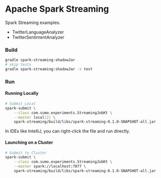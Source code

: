 Apache Spark Streaming
======================
Spark Streaming examples.

* TwitterLanguageAnalyzer
* TwitterSentimentAnalyzer

### Build

```bash
gradle spark-streaming:shadowJar
# skip tests
gradle spark-streaming:shadowJar -x test
```

### Run

#### Running Locally
    
```bash
# Submit Local
spark-submit \
    --class com.sumo.experiments.StreamingJobKt \
    --master local[2] \
    spark-streaming/build/libs/spark-streaming-0.1.0-SNAPSHOT-all.jar
```

In IDEs like IntelliJ, you can right-click the file and run directly.

#### Launching on a Cluster

```bash
# Submit to Cluster
spark-submit \
    --class com.sumo.experiments.StreamingJobKt \
    --master spark://localhost:7077 \
    spark-streaming/build/libs/spark-streaming-0.1.0-SNAPSHOT-all.jar
```
